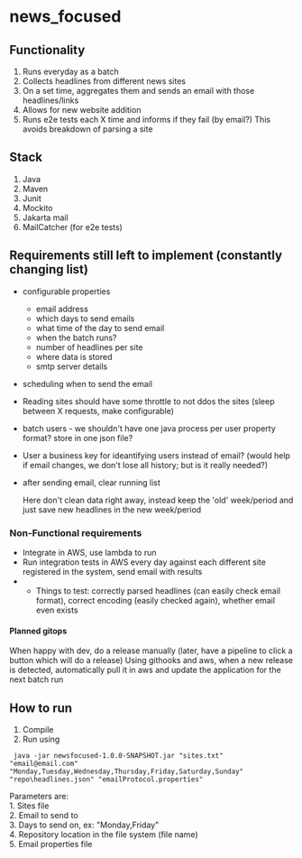 # news_focused

## Functionality
1. Runs everyday as a batch
2. Collects headlines from different news sites
3. On a set time, aggregates them and sends an email with those headlines/links
4. Allows for new website addition
5. Runs e2e tests each X time and informs if they fail (by email?)
This avoids breakdown of parsing a site

## Stack
1. Java
2. Maven
3. Junit
4. Mockito
5. Jakarta mail
6. MailCatcher (for e2e tests)

## Requirements still left to implement (constantly changing list)
* configurable properties
    - email address
    - which days to send emails
    - what time of the day to send email
    - when the batch runs?
    - number of headlines per site
    - where data is stored
    - smtp server details
* scheduling when to send the email
* Reading sites should have some throttle to not ddos the sites (sleep between X requests, make configurable)
* batch users - we shouldn't have one java process per user
    property format?
        store in one json file?
* User a business key for ideantifying users instead of email? (would help if email changes, we don't lose all history; but is it really needed?)
* after sending email, clear running list
    
    Here don't clean data right away, instead keep the 'old' week/period and just save new headlines in the new week/period

### Non-Functional requirements
* Integrate in AWS, use lambda to run
* Run integration tests in AWS every day against each different site registered in the system, send email with results
* * Things to test: correctly parsed headlines (can easily check email format), correct encoding (easily checked again), whether email even exists

#### Planned gitops
When happy with dev, do a release manually (later, have a pipeline to click a button which will do a release)
Using githooks and aws, when a new release is detected, automatically pull it in aws and update the application for the next batch run

## How to run
1. Compile
2. Run using
```
 java -jar newsfocused-1.0.0-SNAPSHOT.jar "sites.txt" "email@email.com" "Monday,Tuesday,Wednesday,Thursday,Friday,Saturday,Sunday" "repo\headlines.json" "emailProtocol.properties"
```
Parameters are:<br/>
    1. Sites file<br/>
    2. Email to send to<br/>
    3. Days to send on, ex: "Monday,Friday"<br/>
    4. Repository location in the file system (file name)<br/>
    5. Email properties file<br/>
